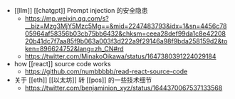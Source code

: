 - [[llm]] [[chatgpt]] Prompt injection 的安全隐患
	- https://mp.weixin.qq.com/s?__biz=Mzg3MjY5Mzc5Mg==&mid=2247483793&idx=1&sn=4456c7805964af58356b03cb75bb6432&chksm=ceea28def99da1c8e4220820b41dc7f7aa85f9b063a003f3d222a9f29146a98f9bda258159d2&token=896624752&lang=zh_CN#rd
	- https://twitter.com/MinakoOikawa/status/1647380391224029184
- how [[react]] source code works
	- https://github.com/numbbbbb/read-react-source-code
- 关于 [[eth]] [[以太坊]] 转 [[pos]] 的一些技术细节
	- https://twitter.com/benjaminion_xyz/status/1644370067537133568